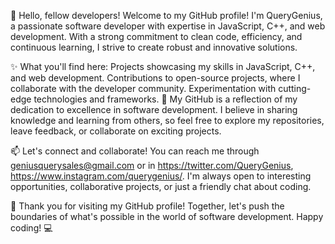 👋 Hello, fellow developers! Welcome to my GitHub profile! I'm QueryGenius, a passionate software developer with expertise in JavaScript, C++, and web development. With a strong commitment to clean code, efficiency, and continuous learning, 
I strive to create robust and innovative solutions.

✨ What you'll find here:
Projects showcasing my skills in JavaScript, C++, and web development.
Contributions to open-source projects, where I collaborate with the developer community.
Experimentation with cutting-edge technologies and frameworks.
🌟 My GitHub is a reflection of my dedication to excellence in software development. I believe in sharing knowledge and learning from others, so feel free to explore my repositories, leave feedback, or collaborate on exciting projects.

📫 Let's connect and collaborate! You can reach me through geniusquerysales@gmail.com or in https://twitter.com/QueryGenius, https://www.instagram.com/querygenius/. I'm always open to interesting opportunities, collaborative projects, or just a friendly chat about coding.

🚀 Thank you for visiting my GitHub profile! Together, let's push the boundaries of what's possible in the world of software development. Happy coding! 💻
